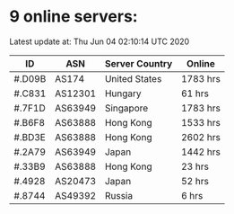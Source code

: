 # 9 online servers:

Latest update at: Thu Jun 04 02:10:14 UTC 2020

| ID | ASN | Server Country | Online |
| -- | --- | -------------- | ------ |
| #.D09B | AS174 | United States | 1783 hrs |
| #.C831 | AS12301 | Hungary | 61 hrs |
| #.7F1D | AS63949 | Singapore | 1783 hrs |
| #.B6F8 | AS63888 | Hong Kong | 1533 hrs |
| #.BD3E | AS63888 | Hong Kong | 2602 hrs |
| #.2A79 | AS63949 | Japan | 1442 hrs |
| #.33B9 | AS63888 | Hong Kong | 23 hrs |
| #.4928 | AS20473 | Japan | 52 hrs |
| #.8744 | AS49392 | Russia | 6 hrs |

